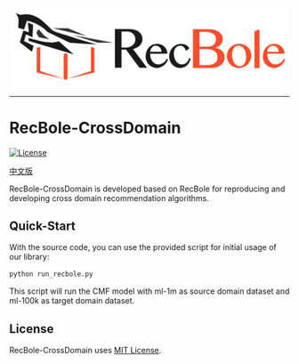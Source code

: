 ![RecBole Logo](asset/logo.png)

--------------------------------------------------------------------------------

# RecBole-CrossDomain


[![License](https://img.shields.io/badge/License-MIT-blue.svg)](./LICENSE)


[中文版]

[中文版]: README_CN.md

RecBole-CrossDomain is developed based on RecBole for reproducing and developing cross domain recommendation algorithms.

## Quick-Start
With the source code, you can use the provided script for initial usage of our library:

```bash
python run_recbole.py
```

This script will run the CMF model with ml-1m as source domain dataset and ml-100k as target domain dataset.


## License
RecBole-CrossDomain uses [MIT License](./LICENSE).
